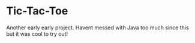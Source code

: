 # Tic-Tac-Toe
Another early early project. Havent messed with Java too much since this but it was cool to try out!
